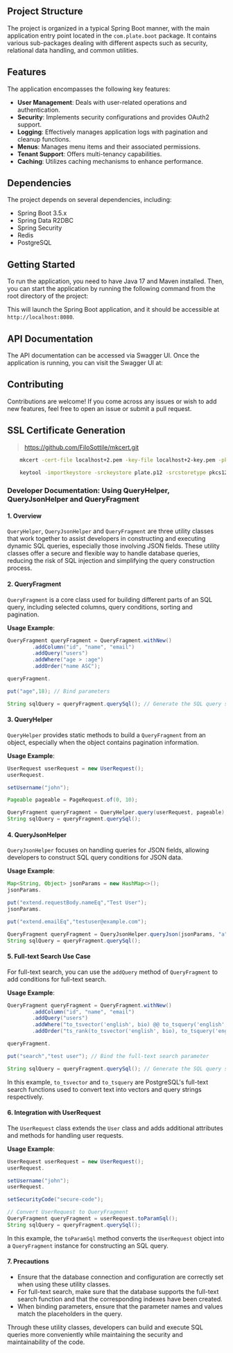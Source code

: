 ## Project Structure

The project is organized in a typical Spring Boot manner, with the main application entry point located in the
`com.plate.boot` package. It contains various sub-packages dealing with different aspects such as security, relational
data handling, and common utilities.

## Features

The application encompasses the following key features:

- **User Management**: Deals with user-related operations and authentication.
- **Security**: Implements security configurations and provides OAuth2 support.
- **Logging**: Effectively manages application logs with pagination and cleanup functions.
- **Menus**: Manages menu items and their associated permissions.
- **Tenant Support**: Offers multi-tenancy capabilities.
- **Caching**: Utilizes caching mechanisms to enhance performance.

## Dependencies

The project depends on several dependencies, including:

- Spring Boot 3.5.x
- Spring Data R2DBC
- Spring Security
- Redis
- PostgreSQL

## Getting Started

To run the application, you need to have Java 17 and Maven installed. Then, you can start the application by running the
following command from the root directory of the project:

This will launch the Spring Boot application, and it should be accessible at `http://localhost:8080`.

## API Documentation

The API documentation can be accessed via Swagger UI. Once the application is running, you can visit the Swagger UI at:

## Contributing

Contributions are welcome! If you come across any issues or wish to add new features, feel free to open an issue or
submit a pull request.

## SSL Certificate Generation

> https://github.com/FiloSottile/mkcert.git

```bash
    mkcert -cert-file localhost+2.pem -key-file localhost+2-key.pem -pkcs12 plate
    
    keytool -importkeystore -srckeystore plate.p12 -srcstoretype pkcs12 -srcalias 1 -destkeystore plate.jks -deststoretype jks -deststorepass 123456 -destalias plate
```

### Developer Documentation: Using QueryHelper, QueryJsonHelper and QueryFragment

#### 1. Overview

`QueryHelper`, `QueryJsonHelper` and `QueryFragment` are three utility classes that work together to assist developers
in constructing and executing dynamic SQL queries, especially those involving JSON fields. These utility classes offer a
secure and flexible way to handle database queries, reducing the risk of SQL injection and simplifying the query
construction process.

#### 2. QueryFragment

`QueryFragment` is a core class used for building different parts of an SQL query, including selected columns, query
conditions, sorting and pagination.

**Usage Example**:

```java
QueryFragment queryFragment = QueryFragment.withNew()
        .addColumn("id", "name", "email")
        .addQuery("users")
        .addWhere("age > :age")
        .addOrder("name ASC");

queryFragment.

put("age",18); // Bind parameters

String sqlQuery = queryFragment.querySql(); // Generate the SQL query string
```

#### 3. QueryHelper

`QueryHelper` provides static methods to build a `QueryFragment` from an object, especially when the object contains
pagination information.

**Usage Example**:

```java
UserRequest userRequest = new UserRequest();
userRequest.

setUsername("john");

Pageable pageable = PageRequest.of(0, 10);

QueryFragment queryFragment = QueryHelper.query(userRequest, pageable);
String sqlQuery = queryFragment.querySql();
```

#### 4. QueryJsonHelper

`QueryJsonHelper` focuses on handling queries for JSON fields, allowing developers to construct SQL query conditions for
JSON data.

**Usage Example**:

```java
Map<String, Object> jsonParams = new HashMap<>();
jsonParams.

put("extend.requestBody.nameEq","Test User");
jsonParams.

put("extend.emailEq","testuser@example.com");

QueryFragment queryFragment = QueryJsonHelper.queryJson(jsonParams, "a");
String sqlQuery = queryFragment.querySql();
```

#### 5. Full-text Search Use Case

For full-text search, you can use the `addQuery` method of `QueryFragment` to add conditions for full-text search.

**Usage Example**:

```java
QueryFragment queryFragment = QueryFragment.withNew()
        .addColumn("id", "name", "email")
        .addQuery("users")
        .addWhere("to_tsvector('english', bio) @@ to_tsquery('english', :search)")
        .addOrder("ts_rank(to_tsvector('english', bio), to_tsquery('english', :search)) DESC");

queryFragment.

put("search","test user"); // Bind the full-text search parameter

String sqlQuery = queryFragment.querySql(); // Generate the SQL query string containing the full-text search
```

In this example, `to_tsvector` and `to_tsquery` are PostgreSQL's full-text search functions used to convert text into
vectors and query strings respectively.

#### 6. Integration with UserRequest

The `UserRequest` class extends the `User` class and adds additional attributes and methods for handling user requests.

**Usage Example**:

```java
UserRequest userRequest = new UserRequest();
userRequest.

setUsername("john");
userRequest.

setSecurityCode("secure-code");

// Convert UserRequest to QueryFragment
QueryFragment queryFragment = userRequest.toParamSql();
String sqlQuery = queryFragment.querySql();
```

In this example, the `toParamSql` method converts the `UserRequest` object into a `QueryFragment` instance for
constructing an SQL query.

#### 7. Precautions

- Ensure that the database connection and configuration are correctly set when using these utility classes.
- For full-text search, make sure that the database supports the full-text search function and that the corresponding
  indexes have been created.
- When binding parameters, ensure that the parameter names and values match the placeholders in the query.

Through these utility classes, developers can build and execute SQL queries more conveniently while maintaining the
security and maintainability of the code. 